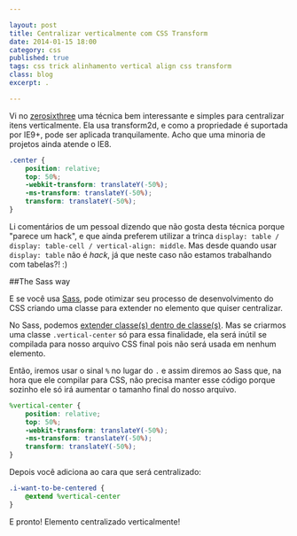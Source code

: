 ```yaml
---

layout: post
title: Centralizar verticalmente com CSS Transform
date: 2014-01-15 18:00
category: css
published: true
tags: css trick alinhamento vertical align css transform
class: blog
excerpt: .

---
```


Vi no [zerosixthree](http://zerosixthree.se/vertical-align-anything-with-just-3-lines-of-css/) uma técnica bem interessante e simples para centralizar itens verticalmente. Ela usa transform2d, e como a propriedade é suportada por IE9+, pode ser aplicada tranquilamente. Acho que uma minoria de projetos ainda atende o IE8.

<!--readmore-->

```css
.center {
    position: relative;
    top: 50%;
    -webkit-transform: translateY(-50%);
    -ms-transform: translateY(-50%);
    transform: translateY(-50%);
}
```

Li comentários de um pessoal dizendo que não gosta desta técnica porque "parece um hack", e que ainda preferem utilizar a trinca `display: table / display: table-cell / vertical-align: middle`. Mas desde quando usar `display: table` não é _hack_, já que neste caso não estamos trabalhando com tabelas?! :)

<!--readmore-->

##The Sass way

E se você usa [Sass](http://sass-lang.com/), pode otimizar seu processo de desenvolvimento do CSS criando uma classe para extender no elemento que quiser centralizar.

No Sass, podemos [extender classe(s) dentro de classe(s)](http://sass-lang.com/documentation/file.SASS_REFERENCE.html#extend). Mas se criarmos uma classe `.vertical-center` só para essa finalidade, ela será inútil se compilada para nosso arquivo CSS final pois não será usada em nenhum elemento.

Então, iremos usar o sinal `%` no lugar do `.` e assim diremos ao Sass que, na hora que ele compilar para CSS, não precisa manter esse código porque sozinho ele só irá aumentar o tamanho final do nosso arquivo. 

```scss
%vertical-center {
    position: relative;
    top: 50%;
    -webkit-transform: translateY(-50%);
    -ms-transform: translateY(-50%);
    transform: translateY(-50%);
}
```

Depois você adiciona ao cara que será centralizado:

```scss
.i-want-to-be-centered {
    @extend %vertical-center
}
```
E pronto! Elemento centralizado verticalmente!
